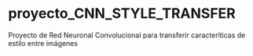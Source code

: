 # proyecto_CNN_STYLE_TRANSFER
Proyecto de Red Neuronal Convolucional para transferir caracteríticas de estilo entre imágenes 
